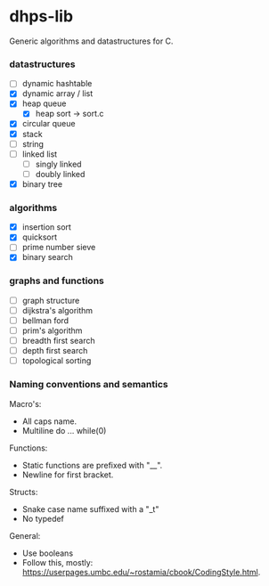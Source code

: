 # dhps-lib
Generic algorithms and datastructures for C.

### datastructures
- [ ] dynamic hashtable
- [x] dynamic array / list
- [x] heap queue
  - [x] heap sort -> sort.c
- [x] circular queue
- [x] stack
- [ ] string
- [ ] linked list
  - [ ] singly linked
  - [ ] doubly linked
- [x] binary tree

### algorithms
- [x] insertion sort
- [x] quicksort
- [ ] prime number sieve
- [x] binary search

### graphs and functions
- [ ] graph structure
- [ ] dijkstra's algorithm
- [ ] bellman ford
- [ ] prim's algorithm
- [ ] breadth first search
- [ ] depth first search
- [ ] topological sorting

### Naming conventions and semantics
Macro's:
  - All caps name.
  - Multiline do ... while(0)

Functions:
  - Static functions are prefixed with "\__".
  - Newline for first bracket.

Structs:
  - Snake case name suffixed with a "\_t"
  - No typedef

General:
  - Use booleans
  - Follow this, mostly: https://userpages.umbc.edu/~rostamia/cbook/CodingStyle.html.
